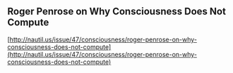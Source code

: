 ## Roger Penrose on Why Consciousness Does Not Compute
  
  [http://nautil.us/issue/47/consciousness/roger-penrose-on-why-consciousness-does-not-compute](http://nautil.us/issue/47/consciousness/roger-penrose-on-why-consciousness-does-not-compute)